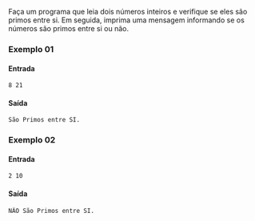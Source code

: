 Faça um programa que leia dois números inteiros e verifique se eles são primos entre si. Em seguida, imprima uma mensagem informando se os números são primos entre si ou não.


### Exemplo 01

#### Entrada

    8 21

#### Saída

    São Primos entre SI.

### Exemplo 02

#### Entrada

    2 10

#### Saída

    NÃO São Primos entre SI.
